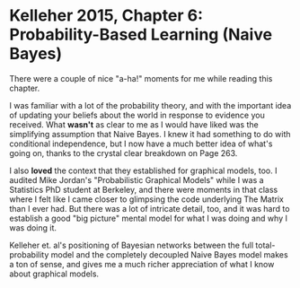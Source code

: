 
# Kelleher 2015, Chapter 6: Probability-Based Learning (Naive Bayes)

There were a couple of nice "a-ha!" moments for me while reading this chapter.

I was familiar with a lot of the probability theory, and with the important idea of updating your beliefs about the world in response to evidence you received. What **wasn't** as clear to me as I would have liked was the simplifying assumption that Naive Bayes. I knew it had something to do with conditional independence, but I now have a much better idea of what's going on, thanks to the crystal clear breakdown on Page 263.

I also **loved** the context that they established for graphical models, too. I audited Mike Jordan's "Probabilistic Graphical Models" while I was a Statistics PhD student at Berkeley, and there were moments in that class where I felt like I came closer to glimpsing the code underlying The Matrix than I ever had. But there was a lot of intricate detail, too, and it was hard to establish a good "big picture" mental model for what I was doing and why I was doing it.

Kelleher et. al's positioning of Bayesian networks between the full total-probability model and the completely decoupled Naive Bayes model makes a ton of sense, and gives me a much richer appreciation of what I know about graphical models.
